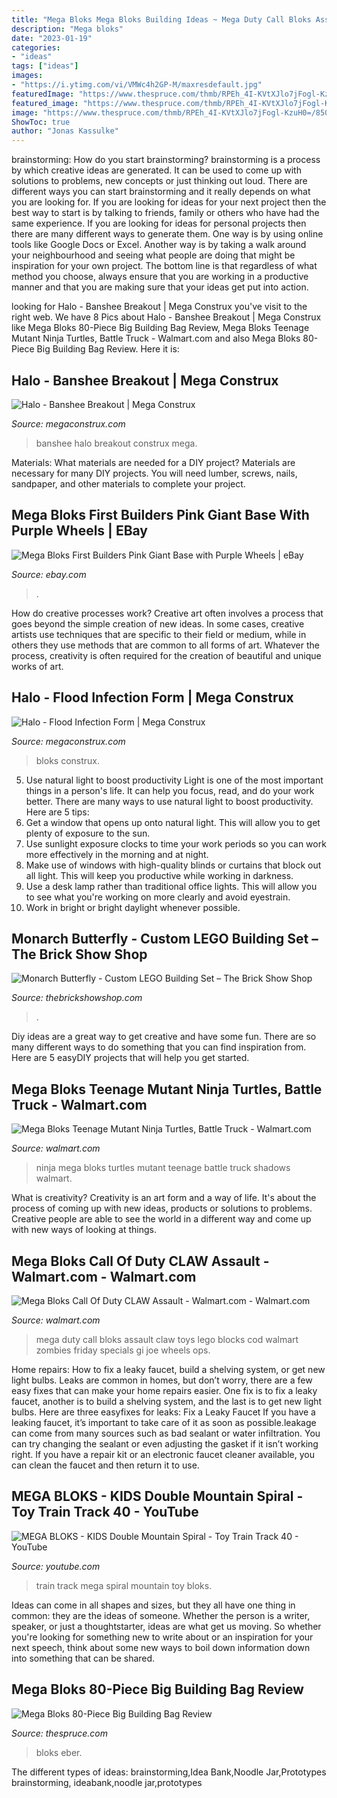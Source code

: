 ```yaml
---
title: "Mega Bloks Mega Bloks Building Ideas ~ Mega Duty Call Bloks Assault Claw Toys Lego Blocks Cod Walmart Zombies Friday Specials Gi Joe Wheels Ops"
description: "Mega bloks"
date: "2023-01-19"
categories:
- "ideas"
tags: ["ideas"]
images:
- "https://i.ytimg.com/vi/VMWc4h2GP-M/maxresdefault.jpg"
featuredImage: "https://www.thespruce.com/thmb/RPEh_4I-KVtXJlo7jFogl-KzuH0=/850x850/filters:no_upscale():max_bytes(150000):strip_icc()/_hero_4150360-3-1-e01e78ea307a435f8160e77d7f9863d7.jpg"
featured_image: "https://www.thespruce.com/thmb/RPEh_4I-KVtXJlo7jFogl-KzuH0=/850x850/filters:no_upscale():max_bytes(150000):strip_icc()/_hero_4150360-3-1-e01e78ea307a435f8160e77d7f9863d7.jpg"
image: "https://www.thespruce.com/thmb/RPEh_4I-KVtXJlo7jFogl-KzuH0=/850x850/filters:no_upscale():max_bytes(150000):strip_icc()/_hero_4150360-3-1-e01e78ea307a435f8160e77d7f9863d7.jpg"
ShowToc: true
author: "Jonas Kassulke"
---
```



brainstorming: How do you start brainstorming?
brainstorming is a process by which creative ideas are generated. It can be used to come up with solutions to problems, new concepts or just thinking out loud. There are different ways you can start brainstorming and it really depends on what you are looking for. If you are looking for ideas for your next project then the best way to start is by talking to friends, family or others who have had the same experience. If you are looking for ideas for personal projects then there are many different ways to generate them. One way is by using online tools like Google Docs or Excel. Another way is by taking a walk around your neighbourhood and seeing what people are doing that might be inspiration for your own project. The bottom line is that regardless of what method you choose, always ensure that you are working in a productive manner and that you are making sure that your ideas get put into action.

	

		
looking for Halo - Banshee Breakout | Mega Construx you've visit to the right web. We have 8 Pics about Halo - Banshee Breakout | Mega Construx like Mega Bloks 80-Piece Big Building Bag Review, Mega Bloks Teenage Mutant Ninja Turtles, Battle Truck - Walmart.com and also Mega Bloks 80-Piece Big Building Bag Review. Here it is:
		
    
## Halo - Banshee Breakout | Mega Construx

<img loading=lazy src="https://s2.megabrandsmedia.com/2020/07/01/10/54/52/r/1000x750/sjlNQbUlOS1593615292.jpeg" onerror="this.onerror=null;this.src='https://tse3.mm.bing.net/th?id=OIP.CtjBH-JLcB4oy0JLuTRuDwHaEK&amp;pid=15.1';" alt="Halo - Banshee Breakout | Mega Construx">

_Source: megaconstrux.com_

>banshee halo breakout construx mega. 

	

Materials: What materials are needed for a DIY project?
Materials are necessary for many DIY projects. You will need lumber, screws, nails, sandpaper, and other materials to complete your project.

    
## Mega Bloks First Builders Pink Giant Base With Purple Wheels | EBay

<img loading=lazy src="https://i.ebayimg.com/images/g/CTQAAOSwb7xf4S-m/s-l400.jpg" onerror="this.onerror=null;this.src='https://tse4.mm.bing.net/th?id=OIP.26HmF4BdsnAeAA3f-Qg3DAAAAA&amp;pid=15.1';" alt="Mega Bloks First Builders Pink Giant Base with Purple Wheels | eBay">

_Source: ebay.com_

>. 

	

How do creative processes work?
Creative art often involves a process that goes beyond the simple creation of new ideas. In some cases, creative artists use techniques that are specific to their field or medium, while in others they use methods that are common to all forms of art. Whatever the process, creativity is often required for the creation of beautiful and unique works of art.

    
## Halo - Flood Infection Form | Mega Construx

<img loading=lazy src="https://s2.megabrandsmedia.com/products/r/1000x750/megabloks-flood-pod-97075-3361.jpg" onerror="this.onerror=null;this.src='https://tse4.mm.bing.net/th?id=OIP.gS3UWp6lowfJIQdmn8uBGQHaD4&amp;pid=15.1';" alt="Halo - Flood Infection Form | Mega Construx">

_Source: megaconstrux.com_

>bloks construx. 

	

5) Use natural light to boost productivity
Light is one of the most important things in a person's life. It can help you focus, read, and do your work better. There are many ways to use natural light to boost productivity. Here are 5 tips:
1) Get a window that opens up onto natural light. This will allow you to get plenty of exposure to the sun.
2) Use sunlight exposure clocks to time your work periods so you can work more effectively in the morning and at night.
3) Make use of windows with high-quality blinds or curtains that block out all light. This will keep you productive while working in darkness.
4) Use a desk lamp rather than traditional office lights. This will allow you to see what you're working on more clearly and avoid eyestrain.
5) Work in bright or bright daylight whenever possible.

    
## Monarch Butterfly - Custom LEGO Building Set – The Brick Show Shop

<img loading=lazy src="https://cdn.shopify.com/s/files/1/2299/2295/products/lego-monarch-butterfly-4_1200x1200.jpg?v=1600457934" onerror="this.onerror=null;this.src='https://tse4.mm.bing.net/th?id=OIP.zEwdd7ELqa4iWE16TpzbtgHaHa&amp;pid=15.1';" alt="Monarch Butterfly - Custom LEGO Building Set – The Brick Show Shop">

_Source: thebrickshowshop.com_

>. 

	

Diy ideas are a great way to get creative and have some fun. There are so many different ways to do something that you can find inspiration from. Here are 5 easyDIY projects that will help you get started.

    
## Mega Bloks Teenage Mutant Ninja Turtles, Battle Truck - Walmart.com

<img loading=lazy src="https://i5.walmartimages.com/asr/abedd9c7-341b-43e3-a806-7afaf2ff813e_1.4dbe24ea4deb208661c866d2656a6018.jpeg" onerror="this.onerror=null;this.src='https://tse1.mm.bing.net/th?id=OIP.66c6wiTRe1-M09mVxvqPsgHaHa&amp;pid=15.1';" alt="Mega Bloks Teenage Mutant Ninja Turtles, Battle Truck - Walmart.com">

_Source: walmart.com_

>ninja mega bloks turtles mutant teenage battle truck shadows walmart. 

	

What is creativity?
Creativity is an art form and a way of life. It's about the process of coming up with new ideas, products or solutions to problems. Creative people are able to see the world in a different way and come up with new ways of looking at things.

    
## Mega Bloks Call Of Duty CLAW Assault - Walmart.com - Walmart.com

<img loading=lazy src="https://i5.walmartimages.com/asr/aaf19e4c-c497-4f5e-a562-eec2ed9516f7_1.39eb1f6677089316d079bcb267db930b.jpeg" onerror="this.onerror=null;this.src='https://tse3.mm.bing.net/th?id=OIP.masrDae1Wj2Z5YiZXms-OwHaHa&amp;pid=15.1';" alt="Mega Bloks Call Of Duty CLAW Assault - Walmart.com - Walmart.com">

_Source: walmart.com_

>mega duty call bloks assault claw toys lego blocks cod walmart zombies friday specials gi joe wheels ops. 

	

Home repairs: How to fix a leaky faucet, build a shelving system, or get new light bulbs.
Leaks are common in homes, but don’t worry, there are a few easy fixes that can make your home repairs easier. One fix is to fix a leaky faucet, another is to build a shelving system, and the last is to get new light bulbs. Here are three easyfixes for leaks: 
Fix a Leaky Faucet
If you have a leaking faucet, it’s important to take care of it as soon as possible.leakage can come from many sources such as bad sealant or water infiltration. You can try changing the sealant or even adjusting the gasket if it isn’t working right. If you have a repair kit or an electronic faucet cleaner available, you can clean the faucet and then return it to use.

    
## MEGA BLOKS - KIDS Double Mountain Spiral - Toy Train Track 40 - YouTube

<img loading=lazy src="https://i.ytimg.com/vi/VMWc4h2GP-M/maxresdefault.jpg" onerror="this.onerror=null;this.src='https://tse3.mm.bing.net/th?id=OIP.g4XGOPkB-EZ2CzSx2xDxcAHaEK&amp;pid=15.1';" alt="MEGA BLOKS - KIDS Double Mountain Spiral - Toy Train Track 40 - YouTube">

_Source: youtube.com_

>train track mega spiral mountain toy bloks. 

	

Ideas can come in all shapes and sizes, but they all have one thing in common: they are the ideas of someone. Whether the person is a writer, speaker, or just a thoughtstarter, ideas are what get us moving. So whether you're looking for something new to write about or an inspiration for your next speech, think about some new ways to boil down information down into something that can be shared.

    
## Mega Bloks 80-Piece Big Building Bag Review

<img loading=lazy src="https://www.thespruce.com/thmb/RPEh_4I-KVtXJlo7jFogl-KzuH0=/850x850/filters:no_upscale():max_bytes(150000):strip_icc()/_hero_4150360-3-1-e01e78ea307a435f8160e77d7f9863d7.jpg" onerror="this.onerror=null;this.src='https://tse4.mm.bing.net/th?id=OIP.Gp9TjnXsVRUdrQ_lU1gZ_AHaHa&amp;pid=15.1';" alt="Mega Bloks 80-Piece Big Building Bag Review">

_Source: thespruce.com_

>bloks eber. 

	

The different types of ideas: brainstorming,Idea Bank,Noodle Jar,Prototypes
brainstorming, ideabank,noodle jar,prototypes

